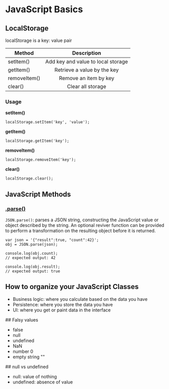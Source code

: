 # JavaScript Basics

## LocalStorage

localStorage is a key: value pair

| Method        | Description                        |
| ------------- |:----------------------------------:|
| setItem()     | Add key and value to local storage |
| getItem()     | Retrieve a value by the key        |
| removeItem()  | Remove an item by key              |
| clear()       | Clear all storage                  |

### Usage

**setItem()**

`localStorage.setItem('key', 'value');`

**getItem()**

`localStorage.getItem('key');`

**removeItem()**

`localStorage.removeItem('key');`

**clear()**

`localStorage.clear();`

## JavaScript Methods

### [.parse()](https://developer.mozilla.org/en-US/docs/Web/JavaScript/Reference/Global_Objects/JSON/parse)

`JSON.parse()`: parses a JSON string, constructing the JavaScript value or object described by the string. An optional reviver function can be provided to perform a transformation on the resulting object before it is returned.

```
var json = '{"result":true, "count":42}';
obj = JSON.parse(json);

console.log(obj.count);
// expected output: 42

console.log(obj.result);
// expected output: true
```


## How to organize your JavaScript Classes

- Business logic: where you calculate based on the data you have
- Persistence: where you store the data you have
- UI: where you get or paint data in the interface


## Falsy values

- false
- null
- undefined
- NaN
- number 0
- empty string ""


## null vs undefined

- null: value of nothing
- undefined: absence of value
